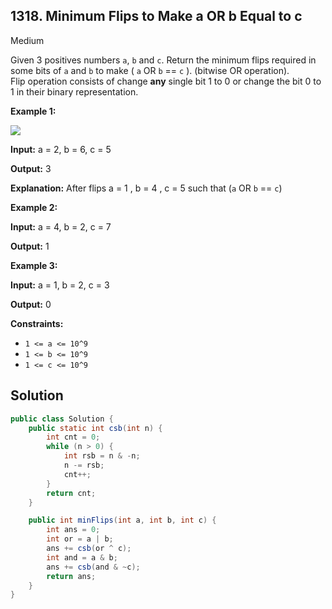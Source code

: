 ## 1318\. Minimum Flips to Make a OR b Equal to c

Medium

Given 3 positives numbers `a`, `b` and `c`. Return the minimum flips required in some bits of `a` and `b` to make ( `a` OR `b` == `c` ). (bitwise OR operation).  
Flip operation consists of change **any** single bit 1 to 0 or change the bit 0 to 1 in their binary representation.

**Example 1:**

![](https://assets.leetcode.com/uploads/2020/01/06/sample_3_1676.png)

**Input:** a = 2, b = 6, c = 5

**Output:** 3

**Explanation:** After flips a = 1 , b = 4 , c = 5 such that (`a` OR `b` == `c`)

**Example 2:**

**Input:** a = 4, b = 2, c = 7

**Output:** 1

**Example 3:**

**Input:** a = 1, b = 2, c = 3

**Output:** 0

**Constraints:**

*   `1 <= a <= 10^9`
*   `1 <= b <= 10^9`
*   `1 <= c <= 10^9`

## Solution

```java
public class Solution {
    public static int csb(int n) {
        int cnt = 0;
        while (n > 0) {
            int rsb = n & -n;
            n -= rsb;
            cnt++;
        }
        return cnt;
    }

    public int minFlips(int a, int b, int c) {
        int ans = 0;
        int or = a | b;
        ans += csb(or ^ c);
        int and = a & b;
        ans += csb(and & ~c);
        return ans;
    }
}
```